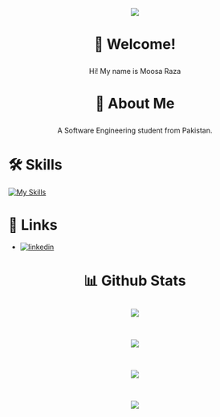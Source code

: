 <p align="center">
  <img src="https://i.pinimg.com/originals/e4/26/70/e426702edf874b181aced1e2fa5c6cde.gif">
</p>


# <p align="center">👋 Welcome! </p>

<p align="center"> Hi! My name is Moosa Raza</p>


# <p align="center">🚀 About Me </p>

<p align="center">A Software Engineering student from Pakistan.</p>



# 🛠 Skills
[![My Skills](https://skillicons.dev/icons?i=python,java,cpp,arduino,html,css,bootstrap,js,xd,figma,ae,ai&theme=dark&perline=9)](https://skillicons.dev)


# 🔗 Links

- [![linkedin](https://img.shields.io/badge/linkedin-0A66C2?style=for-the-badge&logo=linkedin&logoColor=white)](https://www.linkedin.com/in/moosa-raza-237ba8235/)


#  <p align="center">📊 Github Stats</p>

<p align="center"><img align="center" src="https://github-readme-stats.vercel.app/api?username=IamMoosa&theme=dark"></p> </br>
<p align="center"><img align="center" src="https://github-readme-streak-stats.herokuapp.com/?user=IamMoosa&theme=dark"></p> </br>
<p align="center"><img align="center" src="https://github-readme-stats.vercel.app/api/top-langs/?username=IamMoosa&theme=dark"></p>  </br>
<p align="center"><img align="center" src="https://github-profile-summary-cards.vercel.app/api/cards/profile-details?username=IamMoosa&theme=monokai"></p>


#
